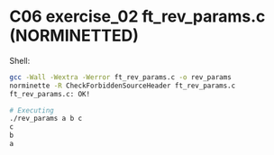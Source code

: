 # C06 exercise_02 ft_rev_params.c (NORMINETTED)

Shell:
```bash
gcc -Wall -Wextra -Werror ft_rev_params.c -o rev_params
norminette -R CheckForbiddenSourceHeader ft_rev_params.c
ft_rev_params.c: OK!

# Executing
./rev_params a b c
c
b
a
```
